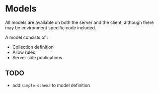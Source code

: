 # Models

All models are available on both the server and the client, although there may be environment specific code included.

A model consists of :
* Collection definition
* Allow rules
* Server side publications

## TODO
* add `simple-schema` to model definition
